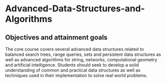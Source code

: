 # Advanced-Data-Structures-and-Algorithms

## Objectives and attainment goals

The core course covers several advanced data structures related to balanced search trees, range queries, sets and persistent data structures as well as advanced algorithms for string, networks, computational geometry and artificial intelligence. Students should seek to develop a solid understanding of common and practical data structures as well as techniques used in their implementation to solve real world problems.
